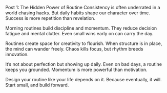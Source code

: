 Post 1: The Hidden Power of Routine
Consistency is often underrated in a world chasing hacks.
But daily habits shape our character over time.
Success is more repetition than revelation.

Morning routines build discipline and momentum.
They reduce decision fatigue and mental clutter.
Even small wins early on can carry the day.

Routines create space for creativity to flourish.
When structure is in place, the mind can wander freely.
Chaos kills focus, but rhythm breeds innovation.

It’s not about perfection but showing up daily.
Even on bad days, a routine keeps you grounded.
Momentum is more powerful than motivation.

Design your routine like your life depends on it.
Because eventually, it will.
Start small, and build forward.